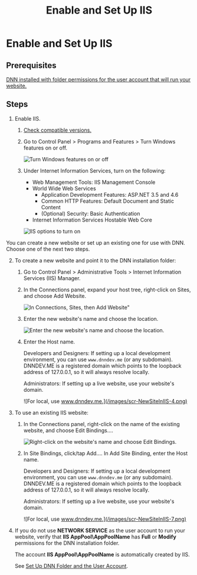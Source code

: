 ﻿---
uid: set-up-iis
topic: set-up-iis
locale: en
title: Enable and Set Up IIS
dnneditions: DNN Platform,Evoq Content,Evoq Engage
dnnversion: 09.02.00
parent-topic: administrators-setup-overview
previous-topic: set-up-dnn-folder
next-topic: set-up-sql
links: ["[DNN Wiki: Setting up Your Module Development Environment](https://www.dnnsoftware.com/wiki/setting-up-your-module-development-environment)","[Setting up your DotNetNuke Module Development Environment by Chris Hammond](https://www.christoc.com/Tutorials/All-Tutorials/aid/1)","[DNN Community Blog: Installing DNN by Clinton Patterson](https://www.dnnsoftware.com/community-blog/cid/155070/installing-dnn)"]
---

# Enable and Set Up IIS

## Prerequisites

[DNN installed with folder permissions for the user account that will run your website.](xref:set-up-dnn-folder)

## Steps

1.  Enable IIS.
    1.  [Check compatible versions.](xref:requirements)
    2.  Go to Control Panel \> Programs and Features \> Turn Windows features on or off.



        ![Turn Windows features on or off](/images/scr-InstallIIS-1.png)



    3.  Under Internet Information Services, turn on the following:

        *   Web Management Tools: IIS Management Console
        *   World Wide Web Services
            *   Application Development Features: ASP.NET 3.5 and 4.6
            *   Common HTTP Features: Default Document and Static Content
            *   (Optional) Security: Basic Authentication
        *   Internet Information Services Hostable Web Core



        ![IIS options to turn on](/images/scr-InstallIIS-6.png)



<a name="tsk-set-up-iis__point-to-DNN-folder"></a>
You can create a new website or set up an existing one for use with DNN. Choose one of the next two steps.

2.  To create a new website and point it to the DNN installation folder:
    1.  Go to Control Panel \> Administrative Tools \> Internet Information Services (IIS) Manager.
    2.  In the Connections panel, expand your host tree, right-click on Sites, and choose Add Website.



        ![In Connections, Sites, then Add Website"](/images/scr-NewSiteInIIS-1.png)



    3.  Enter the new website's name and choose the location.



        ![Enter the new website's name and choose the location.](/images/scr-NewSiteInIIS-2.png)



    4.  Enter the Host name.

        Developers and Designers: If setting up a local development environment, you can use `www.dnndev.me` (or any subdomain). DNNDEV.ME is a registered domain which points to the loopback address of 127.0.0.1, so it will always resolve locally.

        Administrators: If setting up a live website, use your website's domain.



        ![For local, use www.dnndev.me.](/images/scr-NewSiteInIIS-4.png)



3.  To use an existing IIS website:
    1.  In the Connections panel, right-click on the name of the existing website, and choose Edit Bindings....



        ![Right-click on the website's name and choose Edit Bindings.](/images/scr-NewSiteInIIS-6.png)



    2.  In Site Bindings, click/tap Add.... In Add Site Binding, enter the Host name.

        Developers and Designers: If setting up a local development environment, you can use `www.dnndev.me` (or any subdomain). DNNDEV.ME is a registered domain which points to the loopback address of 127.0.0.1, so it will always resolve locally.

        Administrators: If setting up a live website, use your website's domain.



        ![For local, use www.dnndev.me.](/images/scr-NewSiteInIIS-7.png)



4.  If you do not use **NETWORK SERVICE** as the user account to run your website, verify that **IIS AppPool\\AppPoolName** has **Full** or **Modify** permissions for the DNN installation folder.

    The account **IIS AppPool\\AppPoolName** is automatically created by IIS.

    See [Set Up DNN Folder and the User Account](xref:set-up-dnn-folder).
